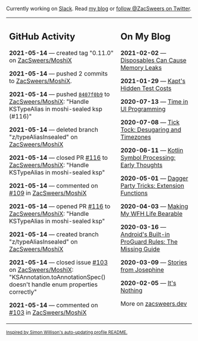 Currently working on [Slack](https://slack.com/). Read [my blog](https://zacsweers.dev/) or [follow @ZacSweers on Twitter](https://twitter.com/ZacSweers).

<table><tr><td valign="top" width="60%">

## GitHub Activity
<!-- githubActivity starts -->
**2021-05-14** — created tag "0.11.0" on [ZacSweers/MoshiX](https://api.github.com/repos/ZacSweers/MoshiX)

**2021-05-14** — pushed 2 commits to [ZacSweers/MoshiX](https://api.github.com/repos/ZacSweers/MoshiX).

**2021-05-14** — pushed [`8407f0b9`](https://github.com/ZacSweers/MoshiX/commit/8407f0b982c21f114e5bb75b2312008d1ec663ce) to [ZacSweers/MoshiX](https://api.github.com/repos/ZacSweers/MoshiX): "Handle KSTypeAlias in moshi-sealed ksp (#116)"

**2021-05-14** — deleted branch "z/typeAliasInsealed" on [ZacSweers/MoshiX](https://api.github.com/repos/ZacSweers/MoshiX)

**2021-05-14** — closed PR [#116](https://api.github.com/repos/ZacSweers/MoshiX/pulls/116) to [ZacSweers/MoshiX](https://api.github.com/repos/ZacSweers/MoshiX): "Handle KSTypeAlias in moshi-sealed ksp"

**2021-05-14** — commented on [#109](https://github.com/ZacSweers/MoshiX/issues/109#issuecomment-841033548) in [ZacSweers/MoshiX](https://api.github.com/repos/ZacSweers/MoshiX)

**2021-05-14** — opened PR [#116](https://api.github.com/repos/ZacSweers/MoshiX/pulls/116) to [ZacSweers/MoshiX](https://api.github.com/repos/ZacSweers/MoshiX): "Handle KSTypeAlias in moshi-sealed ksp"

**2021-05-14** — created branch "z/typeAliasInsealed" on [ZacSweers/MoshiX](https://api.github.com/repos/ZacSweers/MoshiX)

**2021-05-14** — closed issue [#103](https://api.github.com/repos/ZacSweers/MoshiX/issues/103) on [ZacSweers/MoshiX](https://api.github.com/repos/ZacSweers/MoshiX): "KSAnnotation.toAnnotationSpec() doesn't handle enum properties correctly"

**2021-05-14** — commented on [#103](https://github.com/ZacSweers/MoshiX/issues/103#issuecomment-841025848) in [ZacSweers/MoshiX](https://api.github.com/repos/ZacSweers/MoshiX)
<!-- githubActivity ends -->
</td><td valign="top" width="40%">

## On My Blog
<!-- blog starts -->
**2021-02-02** — [Disposables Can Cause Memory Leaks](https://www.zacsweers.dev/disposables-can-cause-memory-leaks/)

**2021-01-29** — [Kapt's Hidden Test Costs](https://www.zacsweers.dev/kapts-hidden-test-costs/)

**2020-07-13** — [Time in UI Programming](https://www.zacsweers.dev/time-in-ui/)

**2020-07-08** — [Tick Tock: Desugaring and Timezones](https://www.zacsweers.dev/ticktock-desugaring-timezones/)

**2020-06-11** — [Kotlin Symbol Processing: Early Thoughts](https://www.zacsweers.dev/kotlin-symbol-processor-early-thoughts/)

**2020-05-01** — [Dagger Party Tricks: Extension Functions](https://www.zacsweers.dev/dagger-party-tricks-extension-functions/)

**2020-04-03** — [Making My WFH Life Bearable](https://www.zacsweers.dev/making-wfh-life-bearable/)

**2020-03-16** — [Android's Built-in ProGuard Rules: The Missing Guide](https://www.zacsweers.dev/android-proguard-rules/)

**2020-03-09** — [Stories from Josephine](https://www.zacsweers.dev/stories-from-josephine/)

**2020-02-05** — [It's Nothing](https://www.zacsweers.dev/its-nothing/)
<!-- blog ends -->
More on [zacsweers.dev](https://zacsweers.dev/)
</td></tr></table>

<sub><a href="https://simonwillison.net/2020/Jul/10/self-updating-profile-readme/">Inspired by Simon Willison's auto-updating profile README.</a></sub>